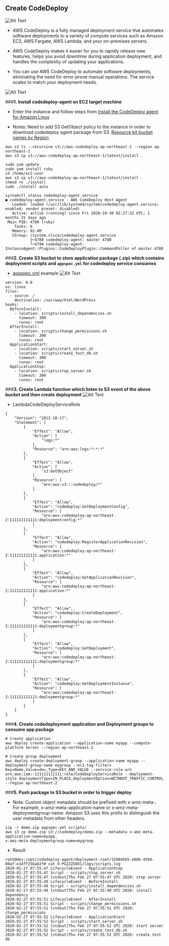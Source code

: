 ## Create CodeDeploy
![Alt Text](https://dev-to-uploads.s3.amazonaws.com/i/wy2s887614g22graauax.jpg)

- AWS CodeDeploy is a fully managed deployment service that automates software deployments to a variety of compute services such as Amazon EC2, AWS Fargate, AWS Lambda, and your on-premises servers.

- AWS CodeDeploy makes it easier for you to rapidly release new features, helps you avoid downtime during application deployment, and handles the complexity of updating your applications.

- You can use AWS CodeDeploy to automate software deployments, eliminating the need for error-prone manual operations. The service scales to match your deployment needs.

![Alt Text](https://dev-to-uploads.s3.amazonaws.com/i/qtztr5t4rxtaaw4g3kur.png)

###**1. Install codedeploy-agent on EC2 target machine**
- Enter the instance and follow steps from [Install the CodeDeploy agent for Amazon Linux](https://docs.aws.amazon.com/codedeploy/latest/userguide/codedeploy-agent-operations-install-linux.html)

- Notes: Need to add S3 GetObject policy to the instance in order to download codedeploy agent package from S3. [Resource kit bucket names by Region](https://docs.aws.amazon.com/codedeploy/latest/userguide/resource-kit.html#resource-kit-bucket-names)
```
aws s3 ls --recursive s3://aws-codedeploy-ap-northeast-1 --region ap-northeast-1
aws s3 cp s3://aws-codedeploy-ap-northeast-1/latest/install .

sudo yum update
sudo yum install ruby
cd /home/ec2-user
aws s3 cp s3://aws-codedeploy-ap-northeast-1/latest/install .
chmod +x ./install
sudo ./install auto

systemctl status codedeploy-agent.service
● codedeploy-agent.service - AWS CodeDeploy Host Agent
   Loaded: loaded (/usr/lib/systemd/system/codedeploy-agent.service; enabled; vendor preset: disabled)
   Active: active (running) since Fri 2020-10-30 02:27:22 UTC; 1 months 25 days ago
 Main PID: 4788 (ruby)
    Tasks: 6
   Memory: 92.6M
   CGroup: /system.slice/codedeploy-agent.service
           ├─4788 codedeploy-agent: master 4788
           └─4794 codedeploy-agent: InstanceAgent::Plugins::CodeDeployPlugin::CommandPoller of master 4788
```

###**2. Create S3 bucket to store application package (.zip) which contains deployment scripts and `appspec.yml` for codedeploy service consumes**
- [appspec.yml](https://docs.aws.amazon.com/codedeploy/latest/userguide/reference-appspec-file.html) example
![Alt Text](https://dev-to-uploads.s3.amazonaws.com/i/mhxjxu7vi2zszw6tcusa.png)

```
version: 0.0
os: linux
files:
  - source: /
    destination: /var/www/html/WordPress
hooks:
  BeforeInstall:
    - location: scripts/install_dependencies.sh
      timeout: 300
      runas: root
  AfterInstall:
    - location: scripts/change_permissions.sh
      timeout: 300
      runas: root
  ApplicationStart:
    - location: scripts/start_server.sh
    - location: scripts/create_test_db.sh
      timeout: 300
      runas: root
  ApplicationStop:
    - location: scripts/stop_server.sh
      timeout: 300
      runas: root
```

###**3. Create Lambda function which listen to S3 event of the above bucket and then create deployment**
![Alt Text](https://dev-to-uploads.s3.amazonaws.com/i/sy0gy1af6pt7itxy6lgl.png)

- LambdaCodeDeployServiceRole
```
{
    "Version": "2012-10-17",
    "Statement": [
        {
            "Effect": "Allow",
            "Action": [
                "logs:*"
            ],
            "Resource": "arn:aws:logs:*:*:*"
        },
        {
            "Effect": "Allow",
            "Action": [
                "s3:GetObject"
            ],
            "Resource": [
                "arn:aws:s3:::codedeploy/*"
            ]
        },
        {
            "Effect": "Allow",
            "Action": "codedeploy:GetDeploymentConfig",
            "Resource": [
                "arn:aws:codedeploy:ap-northeast-2:111111111111:deploymentconfig:*"
            ]
        },
        {
            "Effect": "Allow",
            "Action": "codedeploy:RegisterApplicationRevision",
            "Resource": [
                "arn:aws:codedeploy:ap-northeast-2:111111111111:application:*"
            ]
        },
        {
            "Effect": "Allow",
            "Action": "codedeploy:GetApplicationRevision",
            "Resource": [
                "arn:aws:codedeploy:ap-northeast-2:111111111111:application:*"
            ]
        },
        {
            "Effect": "Allow",
            "Action": "codedeploy:CreateDeployment",
            "Resource": [
                "arn:aws:codedeploy:ap-northeast-2:111111111111:deploymentgroup:*"
            ]
        },
        {
            "Effect": "Allow",
            "Action": "codedeploy:GetDeployment",
            "Resource": [
                "arn:aws:codedeploy:ap-northeast-2:111111111111:deploymentgroup:*"
            ]
        },
        {
            "Effect": "Allow",
            "Action": "codedeploy:GetDeploymentInstance",
            "Resource": [
                "arn:aws:codedeploy:ap-northeast-2:111111111111:deploymentgroup:*"
            ]
        }
    ]
}
```

###**4. Create codedeployment application and Deployment groups to consume app package**
```
# Create application
aws deploy create-application --application-name myapp --compute-platform Server --region ap-northeast-2

# Create group deployment
aws deploy create-deployment-group --application-name myapp --deployment-group-name mygroup --ec2-tag-filters Key=Name,Value=dev,Type=KEY_AND_VALUE --service-role-arn arn:aws:iam::111111111111:role/CodeDeployServiceRole --deployment-style deploymentType=IN_PLACE,deploymentOption=WITHOUT_TRAFFIC_CONTROL --region ap-northeast-2
```

###**5. Push package to S3 bucket in order to trigger deploy**
- Note: Custom object metadata should be prefixed with x-amz-meta-. For example, x-amz-meta-application-name or x-amz-meta-deploymentgroup-name. Amazon S3 uses this prefix to distinguish the user metadata from other headers.

```
zip -r demo.zip appspec.yml scripts/
aws s3 cp demo.zip s3://codedeploy/demo.zip --metadata x-amz-meta-application-name=myapp,
x-amz-meta-deploymentgroup-name=mygroup
```

- Result
```
root@dev:/opt/codedeploy-agent/deployment-root/159045b5-e08b-4594-80af-e34ff25ba82f# cat d-PGZ2ZUOX1/logs/scripts.log 
2020-02-27 07:55:47 LifecycleEvent - ApplicationStop
2020-02-27 07:55:47 Script - scripts/stop_server.sh
2020-02-27 07:55:47 [stdout]Thu Feb 27 07:55:47 UTC 2020: stop server
2020-02-27 07:55:49 LifecycleEvent - BeforeInstall
2020-02-27 07:55:49 Script - scripts/install_dependencies.sh
2020-02-27 07:55:49 [stdout]Thu Feb 27 07:55:49 UTC 2020: install dependency
2020-02-27 07:55:51 LifecycleEvent - AfterInstall
2020-02-27 07:55:51 Script - scripts/change_permissions.sh
2020-02-27 07:55:51 [stdout]Thu Feb 27 07:55:51 UTC 2020: change_permissions
2020-02-27 07:55:52 LifecycleEvent - ApplicationStart
2020-02-27 07:55:52 Script - scripts/start_server.sh
2020-02-27 07:55:52 [stdout]Thu Feb 27 07:55:52 UTC 2020: start server
2020-02-27 07:55:52 Script - scripts/create_test_db.sh
2020-02-27 07:55:52 [stdout]Thu Feb 27 07:55:52 UTC 2020: create test db
